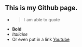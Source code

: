 ## This is my Github page.
- > I am able to quote
- **Bold**
- _Italicise_
- Or even put in a link [Youtube](https://youtube.com/)
